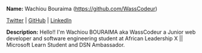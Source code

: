 **Name:** Wachiou Bouraima (https://github.com/WassCodeur)

[Twitter](https://twitter.com/WassCodeur) | [GitHub](https://github.com/WassCideur) | [LinkedIn](https://linkedin.com/in/wasscodeur)

**Description:** Hello!! I'm Wachiou BOURAIMA aka WassCodeur a Junior web developer and software engineering student at African Leadership X || Microsoft Learn Student and DSN Ambassador.

